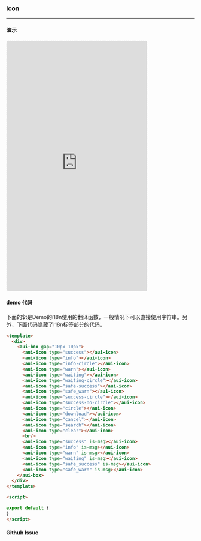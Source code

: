 <!-- ---
nav: zh-CN
--- -->


### Icon

---

#### 演示

 <div style="width:377px;height:667px;display:inline-block;border:1px dashed #ececec;border-radius:5px;overflow:hidden;">
   <iframe src="https://afexteam.github.io/aui-m-demo/#/component/icon" width="375" height="667" border="0" frameborder="0"></iframe>
 </div>

#### demo 代码

<p class="tip">下面的$t是Demo的i18n使用的翻译函数，一般情况下可以直接使用字符串。另外，下面代码隐藏了i18n标签部分的代码。</p>

``` html
<template>
  <div>
    <aui-box gap="10px 10px">
      <aui-icon type="success"></aui-icon>
      <aui-icon type="info"></aui-icon>
      <aui-icon type="info-circle"></aui-icon>
      <aui-icon type="warn"></aui-icon>
      <aui-icon type="waiting"></aui-icon>
      <aui-icon type="waiting-circle"></aui-icon>
      <aui-icon type="safe-success"></aui-icon>
      <aui-icon type="safe_warn"></aui-icon>
      <aui-icon type="success-circle"></aui-icon>
      <aui-icon type="success-no-circle"></aui-icon>
      <aui-icon type="circle"></aui-icon>
      <aui-icon type="download"></aui-icon>
      <aui-icon type="cancel"></aui-icon>
      <aui-icon type="search"></aui-icon>
      <aui-icon type="clear"></aui-icon>
      <br/>
      <aui-icon type="success" is-msg></aui-icon>
      <aui-icon type="info" is-msg></aui-icon>
      <aui-icon type="warn" is-msg></aui-icon>
      <aui-icon type="waiting" is-msg></aui-icon>
      <aui-icon type="safe_success" is-msg></aui-icon>
      <aui-icon type="safe_warn" is-msg></aui-icon>
    </aui-box>
  </div>
</template>

<script>

export default {
}
</script>
```


#### Github Issue